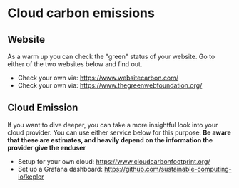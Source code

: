 # Cloud carbon emissions

## Website

As a warm up you can check the "green" status of your website. Go to either of the two websites below and find out. 

* Check your own via: https://www.websitecarbon.com/
* Check your own via: https://www.thegreenwebfoundation.org/

## Cloud Emission

If you want to dive deeper, you can take a more insightful look into your cloud provider. You can use either service below for this purpose. **Be aware that these are estimates, and heavily depend on the information the provider give the enduser**

* Setup for your own cloud: https://www.cloudcarbonfootprint.org/
* Set up a Grafana dashboard: https://github.com/sustainable-computing-io/kepler